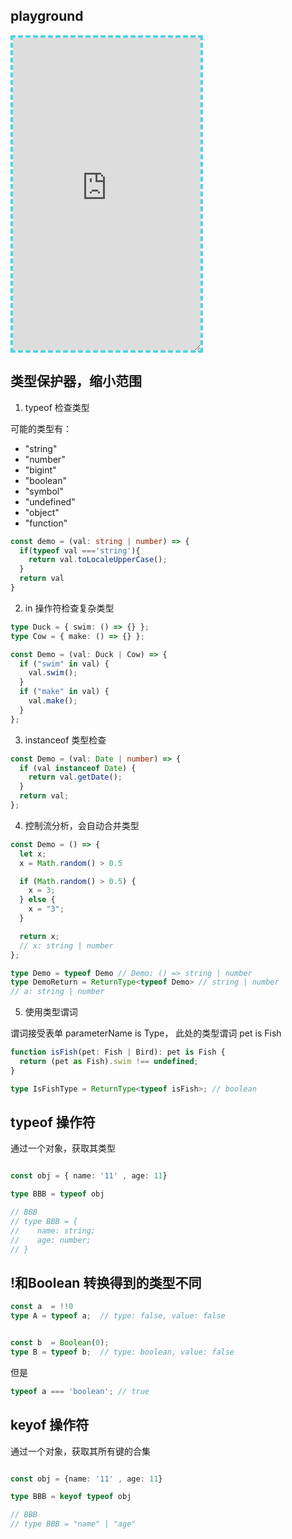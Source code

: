 ## playground


<iframe src="https://www.typescriptlang.org/play?#code/PTAEHUFMBsGMHsC2lQBd5oBYoCoE8AHSAZVgCcBLA1UABWgEM8BzM+AVwDsATAGiwoBnUENANQAd0gAjQRVSQAUCEmYKsTKGYUAbpGF4OY0BoadYKdJMoL+gzAzIoz3UNEiPOofEVKVqAHSKymAAmkYI7NCuqGqcANag8ABmIjQUXrFOKBJMggBcISGgoAC0oACCoASMFmgY7p7ehCTkVOle4jUMdRLYTqCc8LEZzCZmoNJODPHFZZXVtZYYkAAeRJTInDQS8po+rf40gnjbDKv8LqD2jpbYoACqAEoAMsK7sUmxkGSCc+VVQQuaTwVb1UBrDYULY7PagbgUZLJH6QbYmJAECjuMigZEMVDsJzCFLNXxtajBBCcQQ0MwAUVWDEQNUgADVHBQGNJ3KAALygABEAAkYNAMOB4GRogLFFTBPB3AExcwABT0xnM9zsyhc9wASmCKhwDQ8ZC8iElzhB7Bo3zcZmY7AYzEg-Fg0HUiS58D0Ii8AoZTJZggFSRxAvADlQAHJhAA5SASAVBFQAeW+ZF2gldWkgx1QjgUrmkeFATgtOlGWH0KAQiBhwiudokkuiIgMHBx3RYbC43CCJSAA" height="500" style="border: dashed 4px #52d3e6;resize: both;"></iframe>


## 类型保护器，缩小范围


1. typeof 检查类型

可能的类型有：
 - "string"
 - "number"
 - "bigint"
 - "boolean"
 - "symbol"
 - "undefined"
 - "object"
 - "function"


```ts
const demo = (val: string | number) => {
  if(typeof val ==='string'){
    return val.toLocaleUpperCase();
  }
  return val
}
```


2. in 操作符检查复杂类型

```ts
type Duck = { swim: () => {} };
type Cow = { make: () => {} };

const Demo = (val: Duck | Cow) => {
  if ("swim" in val) {
    val.swim();
  }
  if ("make" in val) {
    val.make();
  }
};

```


3. instanceof 类型检查

```ts
const Demo = (val: Date | number) => {
  if (val instanceof Date) {
    return val.getDate();
  }
  return val;
};

```

4. 控制流分析，会自动合并类型

```ts
const Demo = () => {
  let x;
  x = Math.random() > 0.5

  if (Math.random() > 0.5) {
    x = 3;
  } else {
    x = "3";
  }

  return x;
  // x: string | number
};

type Demo = typeof Demo // Demo: () => string | number
type DemoReturn = ReturnType<typeof Demo> // string | number
// a: string | number
```


5. 使用类型谓词

谓词接受表单 parameterName is Type， 此处的类型谓词 pet is Fish

```ts
function isFish(pet: Fish | Bird): pet is Fish {
  return (pet as Fish).swim !== undefined;
}

type IsFishType = ReturnType<typeof isFish>; // boolean
```

## typeof 操作符

通过一个对象，获取其类型


```typescript

const obj = { name: '11' , age: 11}

type BBB = typeof obj

// BBB
// type BBB = {
//    name: string;
//    age: number;
// }
```

## !和Boolean 转换得到的类型不同

```ts
const a  = !!0
type A = typeof a;  // type: false, value: false


const b  = Boolean(0);
type B = typeof b;  // type: boolean, value: false
```

但是

```ts
typeof a === 'boolean'; // true
```



## keyof 操作符

通过一个对象，获取其所有键的合集


```typescript

const obj = {name: '11' , age: 11}

type BBB = keyof typeof obj

// BBB
// type BBB = "name" | "age"
```

